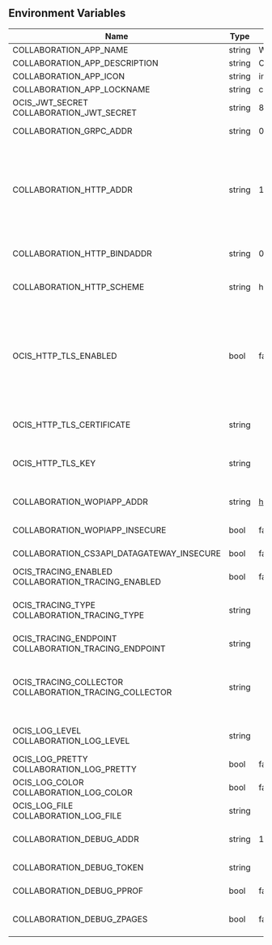 ## Environment Variables

| Name | Type | Default Value | Description |
|------|------|---------------|-------------|
| COLLABORATION_APP_NAME | string | WOPI app | The name of the app|
| COLLABORATION_APP_DESCRIPTION | string | Open office documents with a WOPI app | App description|
| COLLABORATION_APP_ICON | string | image-edit | Icon for the app|
| COLLABORATION_APP_LOCKNAME | string | com.github.owncloud.collaboration | Name for the app lock|
| OCIS_JWT_SECRET<br/>COLLABORATION_JWT_SECRET | string | 8SnF9C21YuIy7jxmUMAUvYf3R7BPwNpk | Used as JWT token and to encrypt access token.|
| COLLABORATION_GRPC_ADDR | string | 0.0.0.0:9301 | The bind address of the GRPC service.|
| COLLABORATION_HTTP_ADDR | string | 127.0.0.1:9300 | The external address of the collaboration service wihout a leading scheme. Either use an IP address or a hostname (127.0.0.1:9301 or wopi.private.prv). The configured 'Scheme' in another envvar will be used to finally build the public URL along with this address.|
| COLLABORATION_HTTP_BINDADDR | string | 0.0.0.0:9300 | The bind address of the HTTP service. Use '<ip-address>:<port>', for example, '127.0.0.1:9301' or '0.0.0.0:9301'.|
| COLLABORATION_HTTP_SCHEME | string | https | The scheme to use for the HTTP address, which is either 'http' or 'https'.|
| OCIS_HTTP_TLS_ENABLED | bool | false | Activates TLS for the http based services using the server certifcate and key configured via OCIS_HTTP_TLS_CERTIFICATE and OCIS_HTTP_TLS_KEY. If OCIS_HTTP_TLS_CERTIFICATE is not set a temporary server certificate is generated - to be used with PROXY_INSECURE_BACKEND=true.|
| OCIS_HTTP_TLS_CERTIFICATE | string |  | Path/File name of the TLS server certificate (in PEM format) for the http services.|
| OCIS_HTTP_TLS_KEY | string |  | Path/File name for the TLS certificate key (in PEM format) for the server certificate to use for the http services.|
| COLLABORATION_WOPIAPP_ADDR | string | https://127.0.0.1:8080 | The URL where the WOPI app is located, such as https://127.0.0.1:8080.|
| COLLABORATION_WOPIAPP_INSECURE | bool | false | Skip TLS certificate verification when connecting to the WOPI app|
| COLLABORATION_CS3API_DATAGATEWAY_INSECURE | bool | false | Connect to the CS3API data gateway insecurely.|
| OCIS_TRACING_ENABLED<br/>COLLABORATION_TRACING_ENABLED | bool | false | Activates tracing.|
| OCIS_TRACING_TYPE<br/>COLLABORATION_TRACING_TYPE | string |  | The type of tracing. Defaults to '', which is the same as 'jaeger'. Allowed tracing types are 'jaeger' and '' as of now.|
| OCIS_TRACING_ENDPOINT<br/>COLLABORATION_TRACING_ENDPOINT | string |  | The endpoint of the tracing agent.|
| OCIS_TRACING_COLLECTOR<br/>COLLABORATION_TRACING_COLLECTOR | string |  | The HTTP endpoint for sending spans directly to a collector, i.e. http://jaeger-collector:14268/api/traces. Only used if the tracing endpoint is unset.|
| OCIS_LOG_LEVEL<br/>COLLABORATION_LOG_LEVEL | string |  | The log level. Valid values are: 'panic', 'fatal', 'error', 'warn', 'info', 'debug', 'trace'.|
| OCIS_LOG_PRETTY<br/>COLLABORATION_LOG_PRETTY | bool | false | Activates pretty log output.|
| OCIS_LOG_COLOR<br/>COLLABORATION_LOG_COLOR | bool | false | Activates colorized log output.|
| OCIS_LOG_FILE<br/>COLLABORATION_LOG_FILE | string |  | The path to the log file. Activates logging to this file if set.|
| COLLABORATION_DEBUG_ADDR | string | 127.0.0.1:9304 | Bind address of the debug server, where metrics, health, config and debug endpoints will be exposed.|
| COLLABORATION_DEBUG_TOKEN | string |  | Token to secure the metrics endpoint.|
| COLLABORATION_DEBUG_PPROF | bool | false | Enables pprof, which can be used for profiling.|
| COLLABORATION_DEBUG_ZPAGES | bool | false | Enables zpages, which can be used for collecting and viewing in-memory traces.|